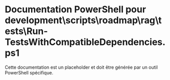 # Documentation PowerShell pour development\scripts\roadmap\rag\tests\Run-TestsWithCompatibleDependencies.ps1

Cette documentation est un placeholder et doit être générée par un outil PowerShell spécifique.
